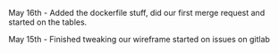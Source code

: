 May 16th - Added the dockerfile stuff, did our first merge request and started on the tables.

May 15th - Finished tweaking our wireframe started on issues on gitlab
